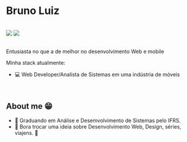 # Bruno Luiz

<br/>

<div>
   <a href="https://www.linkedin.com/in/bruno-silveira-luiz-523a361a4" target="_blank"><img src="https://img.shields.io/badge/-LinkedIn-%230077B5?style=for-the-badge&logo=linkedin&logoColor=white" target="_blank"></a>
   <a href = "mailto:brunoslvrlz13@gmail.com"><img src="https://img.shields.io/badge/-Gmail-%23333?style=for-the-badge&logo=gmail&logoColor=white" target="_blank"></a>
 </div>
 
<br/>
 
<p> Entusiasta no que a de melhor no desenvolvimento Web e mobile </p>


Minha stack atualmente:
- 💻 Web Developer/Analista de Sistemas em uma indústria de móveis

<br/>

## About me 😁
- 📘 Graduando em Análise e Desemvolvimento de Sistemas pelo IFRS.
- 👋 Bora trocar uma ideia sobre Desenvolvimento Web, Design, séries, viajens. 🚀
